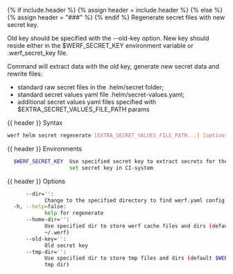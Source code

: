 {% if include.header %}
{% assign header = include.header %}
{% else %}
{% assign header = "###" %}
{% endif %}
Regenerate secret files with new secret key.

Old key should be specified with the --old-key option.
New key should reside either in the $WERF_SECRET_KEY environment variable or .werf_secret_key file.

Command will extract data with the old key, generate new secret data and rewrite files:
* standard raw secret files in the .helm/secret folder;
* standard secret values yaml file .helm/secret-values.yaml;
* additional secret values yaml files specified with $EXTRA_SECRET_VALUES_FILE_PATH params

{{ header }} Syntax

```bash
werf helm secret regenerate [EXTRA_SECRET_VALUES_FILE_PATH...] [options]
```

{{ header }} Environments

```bash
  $WERF_SECRET_KEY  Use specified secret key to extract secrets for the deploy; recommended way to 
                    set secret key in CI-system
```

{{ header }} Options

```bash
      --dir='':
            Change to the specified directory to find werf.yaml config
  -h, --help=false:
            help for regenerate
      --home-dir='':
            Use specified dir to store werf cache files and dirs (default $WERF_HOME environment or 
            ~/.werf)
      --old-key='':
            Old secret key
      --tmp-dir='':
            Use specified dir to store tmp files and dirs (default $WERF_TMP environment or system 
            tmp dir)
```

